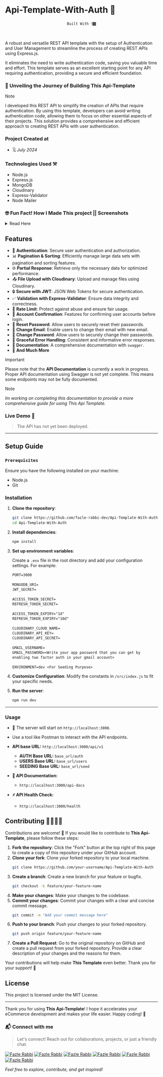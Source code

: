# Api-Template-With-Auth 🔐

<div align="center">
  <code>Built With 👇🏾</code>
  <br />
  <br />
  <img src="https://img.shields.io/badge/Node.js-43853D?style=for-the-badge&logo=node.js&logoColor=white" alt="" />
  <img src="https://img.shields.io/badge/Express.js-404D59?style=for-the-badge" alt="" />
  <img src="https://img.shields.io/badge/MongoDB-4EA94B?style=for-the-badge&logo=mongodb&logoColor=white" alt="" />
</div>

A robust and versatile REST API template with the setup of Authentication and User Management to streamline the process of creating REST APIs using Express.js.

It eliminates the need to write authentication code, saving you valuable time and effort. This template serves as an excellent starting point for any API requiring authentication, providing a secure and efficient foundation.

### 🔴 Unveiling the Journey of Building This Api-Template
> [!Note]
> I developed this REST API to simplify the creation of APIs that require authentication. By using this template, developers can avoid writing authentication code, allowing them to focus on other essential aspects of their projects. This solution provides a comprehensive and efficient approach to creating REST APIs with user authentication.

### Project Created at
- 🗓 *July 2024*

### Technologies Used ⚒️
- Node.js
- Express.js 
- MongoDB
- Cloudinary
- Express-Validator
- Node Mailer

### 🤓 Fun Fact! How I Made This project || Screenshots

<details>
  <summary>
    Read Here
  </summary>

### `🌟 This project was created using an Android phone`

### 📱 Coding with Android is Amazing!

If you think you need a PC to start coding, think again! With just an Android phone, you can dive into the world of web and app development. Here’s a showcase of a project created entirely on an Android phone using Acode, Restler, and Termux.

### 🔧 Tools Used:
- **Acode**: A powerful code editor with features similar to VS Code, such as auto code completion, keyboard shortcuts, and theme customization.
- **Restler**: A REST API client for testing and debugging APIs similar to Postman.
- **Termux**: A terminal emulator for Android that allows you to run Linux commands and scripts.
- **Hacker's Keyboard**: A pc like Keyboard for Android that allows you to use commands like: Ctrl, Alt, F1, F2, (Up, Down, Right, Left Arrow) etc.

### 🖼️ Screenshots:

1. **Project in Acode Editor:**

<div align="center">
  <img width="48%" src="images/acode-1.png" alt="Acode Editor" />
  <img width="48%" src="images/acode-2.png" alt="Acode Editor" />
</div> 

2. **Running the Project in Termux:**

<div align="center">
  <img width="48%" src="images/termux-1.png" alt="Termux" />
  <img width="48%" src="images/termux-2.png" alt="Termux" />
</div> 

3. **Testing APIs with Restler:**

<div align="center">
  <img width="30%" src="images/restler-1.png" alt="Restler" />
  <img width="30%" src="images/restler-2.png" alt="Restler" />
  <img width="30%" src="images/restler-3.png" alt="Restler" />
</div> 

### 🚀 Why Coding with Android is Amazing:
- **Portability**: Code anytime, anywhere with just your phone.
- **Convenience**: No need to carry a laptop; everything you need is in your pocket.
- **Efficiency**: Get a lot done with minimal resources.

> [!Note]
> With the right tools, learning and developing on an Android phone is not only possible but also an incredibly rewarding experience. Start your coding journey now!

---

</details>

## Features

- 🔐 **Authentication**: Secure user authentication and authorization.
- 📊 **Pagination & Sorting**: Efficiently manage large data sets with pagination and sorting features.
- 🌐 **Partial Response**: Retrieve only the necessary data for optimized performance.
- 📤 **File Upload with Cloudinary**: Upload and manage files using Cloudinary.
- 🔒 **Secure with JWT**: JSON Web Tokens for secure authentication.
- ✅ **Validation with Express-Validator**: Ensure data integrity and correctness.
- 🚦 **Rate Limit**: Protect against abuse and ensure fair usage.
- 📧 **Account Confirmation**: Features for confirming user accounts before login.
- 🔑 **Reset Password**: Allow users to securely reset their passwords.
- 📧 **Change Email**: Enable users to change their email with new email.
- 🔐 **Change Password**: Allow users to securely change their passwords.
- ️🐞 **Graceful Error Handling**: Consistent and informative error responses.
- 📃 **Documentation**: A comprehensive documentation with `swagger`.
- 🚀 **And Much More**

> [!IMPORTANT]
> Please note that the **API Documentation** is currently a work in progress. Proper API documentation using Swagger is not yet complete. This means some endpoints may not be fully documented. 

> [!NOTE]
> *Im working on completing this documentation to provide a more comprehensive guide for using This Api Template.*

### Live Demo 🎉
> The API has not yet been deployed.

---

## Setup Guide

### `Prerequisites`

Ensure you have the following installed on your machine:

- Node.js
- Git

### Installation

1. **Clone the repository**:
    ```sh
    git clone https://github.com/fazle-rabbi-dev/Api-Template-With-Auth
    cd Api-Template-With-Auth
    ```

2. **Install dependencies**:
    ```sh
    npm install
    ```

3. **Set up environment variables**:

    Create a `.env` file in the root directory and add your configuration settings. For example:
    ```env
    PORT=3000

    MONGODB_URI=
    JWT_SECRET=
    
    ACCESS_TOKEN_SECRET=
    REFRESH_TOKEN_SECRET=
    
    ACCESS_TOKEN_EXPIRY="1d"
    REFRESH_TOKEN_EXPIRY="10d"
    
    CLOUDINARY_CLOUD_NAME=
    CLOUDINARY_API_KEY=
    CLOUDINARY_API_SECRET=
    
    GMAIL_USERNAME=
    GMAIL_PASSWORD=<Write your app password that you can get by enabling two factor auth in your gmail account>
    
    ENVIRONMENT=dev <For Seeding Purpose>

    ```
4. **Customize Configuration**: Modify the constants in `/src/index.js` to fit your specific needs.


4. **Run the server**:
    ```sh
    npm run dev
    ```

---

### Usage

- 🚀 The server will start on `http://localhost:3000`. 
- Use a tool like Postman to interact with the API endpoints.
- **API base URL:** `http://localhost:3000/api/v1`
  - **AUTH Base URL:** `base_url/auth`
  - **USERS Base URL:** `base_url/users`
  - **SEEDING Base URL:** `base_url/seed`

- **📘 API Documentation:** 
  - `http://localhost:3000/api-docs`
- **⚡ API Health Check:**
  - `http://localhost:3000/health`

## Contributing 🫱🏻‍🫲🏼

Contributions are welcome! 🎉 If you would like to contribute to **This Api-Template**, please follow these steps:

1. **Fork the repository**: Click the "Fork" button at the top right of this page to create a copy of this repository under your GitHub account.
2. **Clone your fork**: Clone your forked repository to your local machine.
   ```sh
   git clone https://github.com/your-username/Api-Template-With-Auth
   ```
3. **Create a branch**: Create a new branch for your feature or bugfix.
   ```sh
   git checkout -b feature/your-feature-name
   ```
4. **Make your changes**: Make your changes to the codebase.
5. **Commit your changes**: Commit your changes with a clear and concise commit message.
   ```sh
   git commit -m "Add your commit message here"
   ```
6. **Push to your branch**: Push your changes to your forked repository.
   ```sh
   git push origin feature/your-feature-name
   ```
7. **Create a Pull Request**: Go to the original repository on GitHub and create a pull request from your forked repository. Provide a clear description of your changes and the reasons for them.

Your contributions will help make **This Template** even better. Thank you for your support! 🚀

## License

This project is licensed under the MIT License.

---

Thank you for using **This Api-Template**! I hope it accelerates your eCommerce development and makes your life easier. Happy coding! 🚀


### 📬 Connect with me
> Let's connect! Reach out for collaborations, projects, or just a friendly chat.

<a target="_blank" href="https://linkedin.com/in/fazlerabbidev" ><img align="center" src="https://cdn.jsdelivr.net/npm/simple-icons@3.0.1/icons/linkedin.svg" alt="Fazle Rabbi" height="30" width="auto" /></a>
<a target="_blank" href="https://twitter.com/fazle_rabbi_dev" ><img align="center" src="https://seeklogo.com/images/T/twitter-x-logo-101C7D2420-seeklogo.com.png?v=638258862800000000" alt="Fazle Rabbi" height="30" width="auto" /></a>
<a target="_blank" href="https://medium.com/@fazle-rabbi-dev" ><img align="center" src="https://cdn.jsdelivr.net/npm/simple-icons@3.0.1/icons/medium.svg" alt="Fazle Rabbi" height="30" width="auto" /></a>
<a target="_blank" href="https://dev.to/fazle-rabbi-dev" ><img align="center" src="https://seeklogo.com/images/D/dev-to-logo-BDC0EFA32F-seeklogo.com.png" alt="Fazle Rabbi" height="30" width="auto" /></a>
<a target="_blank" href="https://facebook.com/fazlerabbidev" ><img align="center" src="https://seeklogo.com/images/F/facebook-icon-black-logo-133935095E-seeklogo.com.png" alt="Fazle Rabbi" height="30" width="auto" /></a>
<a target="_blank" href="https://instagram.com/fazle_rabbi_dev" ><img align="center" src="https://cdn.jsdelivr.net/npm/simple-icons@3.0.1/icons/instagram.svg" alt="Fazle Rabbi" height="30" width="auto" /></a>

*Feel free to explore, contribute, and get inspired!*